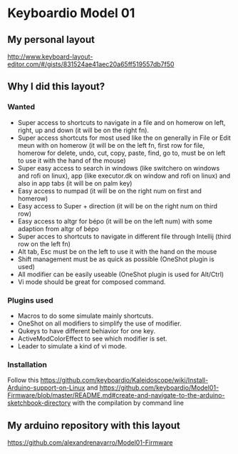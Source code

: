 # Keyboardio Model 01

## My personal layout 

http://www.keyboard-layout-editor.com/#/gists/831524ae41aec20a65ff519557db7f50

## Why I did this layout?

### Wanted
* Super access to shortcuts to navigate in a file and on homerow on left, right, up and down (it will be on the right fn).
* Super access shortcuts for most used like the on generally in File or Edit meun with on homerow (it will be on the left fn, first row for file, homerow for delete, undo, cut, copy, paste, find, go to, must be on left to use it with the hand of the mouse)
* Super easy access to search in windows (like switchero on windows and rofi on linux), app (like executor.dk on window and rofi on linux) and also in app tabs (it will be on palm key)
* Easy access to numpad (it will be on the right num on first and homerow)
* Easy access to Super + direction (it will be on the right num on third row)
* Easy access to altgr for bépo (it will be on the left num) with some adaption from altgr of bépo
* Super acces to shortcuts to navigate in different file through Intellij (third row on the left fn)
* Alt tab, Esc must be on the left to use it with the hand on the mouse
* Shift management must be as quick as possible (OneShot plugin is used)
* All modifier can be easily useable (OneShot plugin is used for Alt/Ctrl)
* Vi mode should be great for composed command.

### Plugins used
* Macros to do some simulate mainly shortcuts.
* OneShot on all modifiers to simplify the use of modifier.
* Qukeys to have different behiavior for one key.
* ActiveModColorEffect to see which modifier is set.
* Leader to simulate a kind of vi mode.

### Installation

Follow this https://github.com/keyboardio/Kaleidoscope/wiki/Install-Arduino-support-on-Linux and https://github.com/keyboardio/Model01-Firmware/blob/master/README.md#create-and-navigate-to-the-arduino-sketchbook-directory with the compilation by command line

## My arduino repository with this layout
https://github.com/alexandrenavarro/Model01-Firmware





